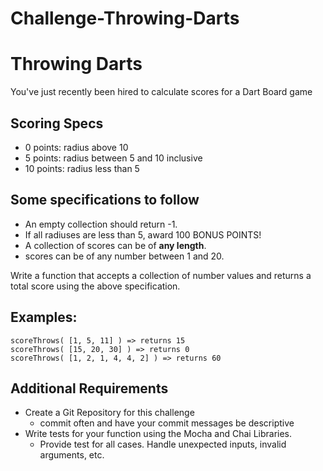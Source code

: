 # Challenge-Throwing-Darts

# Throwing Darts

You've just recently been hired to calculate scores for a Dart Board game

## Scoring Specs

- 0 points: radius above 10
- 5 points: radius between 5 and 10 inclusive
- 10 points: radius less than 5

## Some specifications to follow

- An empty collection should return -1.
- If all radiuses are less than 5, award 100 BONUS POINTS!
- A collection of scores can be of **any length**.
- scores can be of any number between 1 and 20.

Write a function that accepts a collection of number values and returns a total score using the above specification.

## Examples:

    scoreThrows( [1, 5, 11] ) => returns 15
    scoreThrows( [15, 20, 30] ) => returns 0
    scoreThrows( [1, 2, 1, 4, 4, 2] ) => returns 60

## Additional Requirements

- Create a Git Repository for this challenge
  - commit often and have your commit messages be descriptive
- Write tests for your function using the Mocha and Chai Libraries.
  - Provide test for all cases. Handle unexpected inputs, invalid arguments, etc.
